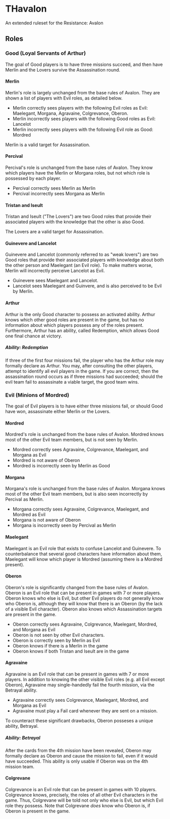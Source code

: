 # THavalon
An extended ruleset for the Resistance: Avalon 

## Roles

### Good (Loyal Servants of Arthur) 
The goal of Good players is to have three missions succeed, and then have Merlin and the Lovers survive the Assassination round. 

#### Merlin 
Merlin's role is largely unchanged from the base rules of Avalon. They are shown a list of players with Evil roles, as detailed below. 

- Merlin correctly sees players with the following Evil roles as Evil: Maelegant, Morgana, Agravaine, Colgrevance, Oberon. 
- Merlin incorrectly sees players with the following Good roles as Evil: Lancelot 
- Merlin incorrectly sees players with the following Evil role as Good: Mordred 

Merlin is a valid target for Assassination. 

#### Percival
Percival's role is unchanged from the base rules of Avalon. They know which players have the Merlin or Morgana roles, but not which role is possessed by each player. 

- Percival correctly sees Merlin as Merlin
- Percival incorrectly sees Morgana as Merlin 

#### Tristan and Iseult 
Tristan and Iseult ("The Lovers") are two Good roles that provide their associated players with the knowledge that the other is also Good. 

The Lovers are a valid target for Assassination.  

#### Guinevere and Lancelot
Guinevere and Lancelot (commonly referred to as "weak lovers") are two Good roles that provide their associated players with knowledge about both the other person and Maelegant (an Evil role). To make matters worse, Merlin will incorrectly perceive Lancelot as Evil. 

- Guinevere sees Maelegant and Lancelot.
- Lancelot sees Maelegant and Guinvere, and is also perceived to be Evil by Merlin. 

#### Arthur 
Arthur is the only Good character to possess an activated ability. Arthur knows which other good roles are present in the game, but has no information about which players possess any of the roles present. Furthermore, Arthur has an ability, called Redemption, which allows Good one final chance at victory. 

##### Ability: Redemption 
If three of the first four missions fail, the player who has the Arthur role may formally declare as Arthur. You may, after consulting the other players, attempt to identify all evil players in the game. If you are correct, then the assassination round occurs as if three missions had succeeded; should the evil team fail to assassinate a viable target, the good team wins.

### Evil (Minions of Mordred) 
The goal of Evil players is to have either three missions fail, or should Good have won, assassinate either Merlin or the Lovers. 

#### Mordred
Mordred's role is unchanged from the base rules of Avalon. Mordred knows most of the other Evil team members, but is not seen by Merlin. 

- Mordred correctly sees Agravaine, Colgrevance, Maelegant, and Morgana as Evil 
- Mordred is not aware of Oberon
- Mordred is incorrectly seen by Merlin as Good 

#### Morgana 
Morgana's role is unchanged from the base rules of Avalon. Morgana knows most of the other Evil team members, but is also seen incorrectly by Percival as Merlin. 

- Morgana correctly sees Agravaine, Colgrevance, Maelegant, and Mordred as Evil 
- Morgana is not aware of Oberon
- Morgana is incorrectly seen by Percival as Merlin 

#### Maelegant 
Maelegant is an Evil role that exists to confuse Lancelot and Guinevere. To counterbalance that several good characters have information about them, Maelegant will know which player is Mordred (assuming there is a Mordred present). 

#### Oberon 
Oberon's role is significantly changed from the base rules of Avalon. Oberon is an Evil role that can be present in games with 7 or more players. Oberon knows who else is Evil, but other Evil players do not generally know who Oberon is, although they will know that there is an Oberon (by the lack of a visible Evil character). Oberon also knows which Assassination targets are present in the game.

- Oberon correctly sees Agravaine, Colgrevance, Maelegant, Mordred, and Morgana as Evil
- Oberon is not seen by other Evil characters. 
- Oberon is correctly seen by Merlin as Evil 
- Oberon knows if there is a Merlin in the game
- Oberon knows if both Tristan and Iseult are in the game 

#### Agravaine 
Agravaine is an Evil role that can be present in games with 7 or more players. In addition to knowing the other visible Evil roles (e.g. all Evil except Oberon), Agravaine may single-handedly fail the fourth mission, via the Betrayal ability. 

- Agravaine correctly sees Colgrevance, Maelegant, Mordred, and Morgana as Evil 
- Agravaine must play a Fail card whenever they are sent on a mission. 

To counteract these significant drawbacks, Oberon posseses a unique ability, Betrayal. 

##### Ability: Betrayal 
After the cards from the 4th mission have been revealed, Oberon may formally declare as Oberon and cause the mission to fail, even if it would have succeeded. This ability is only usable if Oberon was on the 4th mission team. 

#### Colgrevane 
Colgrevance is an Evil role that can be present in games with 10 players. Colgrevance knows, precisely, the roles of all other Evil characters in the game. Thus, Colgrevane will be told not only who else is Evil, but which Evil role they possess. Note that Colgrevane *does* know who Oberon is, if Oberon is present in the game.  

